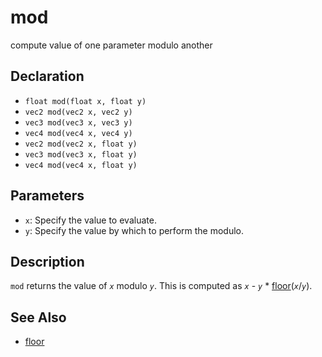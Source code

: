 # mod

compute value of one parameter modulo another

## Declaration
- ``float mod(float x, float y)``
- ``vec2 mod(vec2 x, vec2 y)``
- ``vec3 mod(vec3 x, vec3 y)``
- ``vec4 mod(vec4 x, vec4 y)``
- ``vec2 mod(vec2 x, float y)``
- ``vec3 mod(vec3 x, float y)``
- ``vec4 mod(vec4 x, float y)``
## Parameters
- ``x``:  Specify the value to evaluate.
- ``y``:  Specify the value by which to perform the modulo.
## Description
`mod` returns the value of _`x`_ modulo _`y`_. This is computed as _`x`_ - _`y`_ * [floor](./floor)(_`x`_/_`y`_).
## See Also
- [floor](./floor)